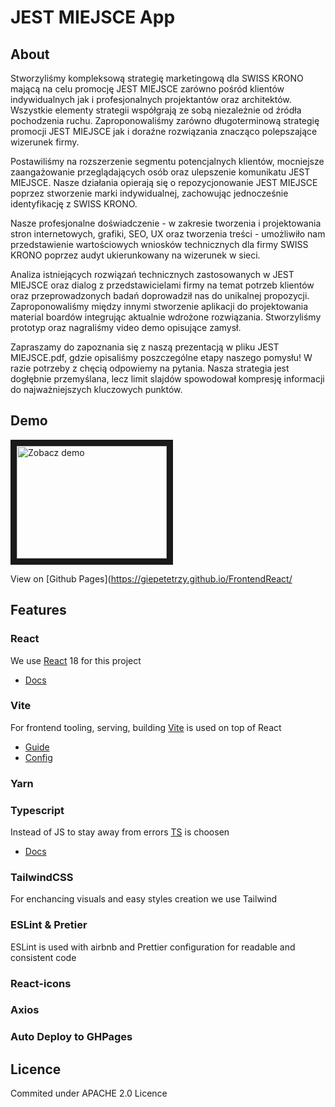 # JEST MIEJSCE App

## About
Stworzyliśmy kompleksową strategię marketingową dla SWISS KRONO mającą na celu promocję JEST MIEJSCE zarówno pośród klientów indywidualnych jak i profesjonalnych projektantów oraz architektów. Wszystkie elementy strategii współgrają ze sobą niezależnie od źródła pochodzenia ruchu. Zaproponowaliśmy zarówno długoterminową strategię promocji JEST MIEJSCE jak i doraźne rozwiązania znacząco polepszające wizerunek firmy.

Postawiliśmy na rozszerzenie segmentu potencjalnych klientów, mocniejsze zaangażowanie przeglądających osób oraz ulepszenie komunikatu JEST MIEJSCE. Nasze działania opierają się o repozycjonowanie JEST MIEJSCE poprzez stworzenie marki indywidualnej, zachowując jednocześnie identyfikację z SWISS KRONO.

Nasze profesjonalne doświadczenie - w zakresie tworzenia i projektowania stron internetowych, grafiki, SEO, UX oraz tworzenia treści - umożliwiło nam przedstawienie wartościowych wniosków technicznych dla firmy SWISS KRONO poprzez audyt ukierunkowany na wizerunek w sieci.

Analiza istniejących rozwiązań technicznych zastosowanych w JEST MIEJSCE oraz dialog z przedstawicielami firmy na temat potrzeb klientów oraz przeprowadzonych badań doprowadził nas do unikalnej propozycji. Zaproponowaliśmy między innymi stworzenie aplikacji do projektowania material boardów integrując aktualnie wdrożone rozwiązania. Stworzyliśmy prototyp oraz nagraliśmy video demo opisujące zamysł.

Zapraszamy do zapoznania się z naszą prezentacją w pliku JEST MIEJSCE.pdf, gdzie opisaliśmy poszczególne etapy naszego pomysłu! W razie potrzeby z chęcią odpowiemy na pytania. Nasza strategia jest dogłębnie przemyślana, lecz limit slajdów spowodował kompresję informacji do najważniejszych kluczowych punktów.
## Demo
<a href="http://www.youtube.com/watch?feature=player_embedded&v=fAzWqv8Wep8" target="_blank">
 <img src="http://img.youtube.com/vi/fAzWqv8Wep8/mqdefault.jpg" alt="Zobacz demo" width="240" height="180" border="10" />
</a>

View on [Github Pages](https://giepetetrzy.github.io/FrontendReact/

## Features

### React
We use [React](https://reactjs.org/) 18 for this project
- [Docs](https://reactjs.org/docs/getting-started.html)

### Vite
For frontend tooling, serving, building [Vite](https://vitejs.dev/) is used on top of React
- [Guide](https://vitejs.dev/guide/)
- [Config](https://vitejs.dev/config/)

### Yarn

### Typescript
Instead of JS to stay away from errors [TS](https://www.typescriptlang.org/) is choosen
- [Docs](https://www.typescriptlang.org/docs/)
### TailwindCSS
For enchancing visuals and easy styles creation we use Tailwind
### ESLint & Pretier
ESLint is used with airbnb and Prettier configuration for readable and consistent code
### React-icons
### Axios
### Auto Deploy to GHPages

## Licence

Commited under APACHE 2.0 Licence
